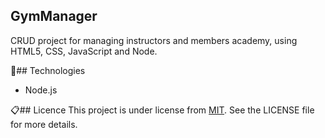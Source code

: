 ## GymManager
CRUD project for managing instructors and members academy, using HTML5, CSS, JavaScript and Node.

:rocket:## Technologies
- Node.js

:clipboard:## Licence
This project is under license from [MIT](https://github.com/Andoly/GymManager/blob/master/LICENSE). See the LICENSE file for more details.
